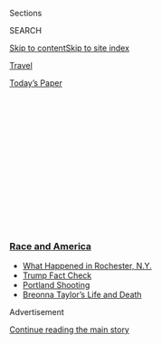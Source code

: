 <div id="app">

<div>

<div>

<div>

<div class="NYTAppHideMasthead css-1q2w90k e1suatyy0">

<div class="section css-ui9rw0 e1suatyy2">

<div class="css-eph4ug er09x8g0">

<div class="css-6n7j50">

</div>

<span class="css-1dv1kvn">Sections</span>

<div class="css-10488qs">

<span class="css-1dv1kvn">SEARCH</span>

</div>

[Skip to content](#site-content)[Skip to site
index](#site-index)

</div>

<div id="masthead-section-label" class="css-1wr3we4 eaxe0e00">

[Travel](https://www.nytimes3xbfgragh.onion/section/travel)

</div>

<div class="css-10698na e1huz5gh0">

</div>

</div>

<div id="masthead-bar-one" class="section hasLinks css-15hmgas e1csuq9d3">

<div class="css-uqyvli e1csuq9d0">

</div>

<div class="css-1uqjmks e1csuq9d1">

</div>

<div class="css-9e9ivx">

[](https://myaccount.nytimes3xbfgragh.onion/auth/login?response_type=cookie&client_id=vi)

</div>

<div class="css-1bvtpon e1csuq9d2">

[Today’s
Paper](https://www.nytimes3xbfgragh.onion/section/todayspaper)

</div>

</div>

</div>

</div>

<div data-aria-hidden="false">

<div id="site-content" data-role="main">

<div>

<div class="css-1aor85t" style="opacity:0.000000001;z-index:-1;visibility:hidden">

<div class="css-1hqnpie">

<div class="css-epjblv">

<span class="css-17xtcya">[Travel](/section/travel)</span><span class="css-x15j1o">|</span><span class="css-fwqvlz">2020
Is the Summer of the Road Trip. Unless You’re
Black.</span>

</div>

<div class="css-k008qs">

<div class="css-1iwv8en">

<span class="css-18z7m18"></span>

<div>

</div>

</div>

<span class="css-1n6z4y">https://nyti.ms/2MNr0lf</span>

<div class="css-1705lsu">

<div class="css-4xjgmj">

<div class="css-4skfbu" data-role="toolbar" data-aria-label="Social Media Share buttons, Save button, and Comments Panel with current comment count" data-testid="share-tools">

  - 
  - 
  - 
  - 
    
    <div class="css-6n7j50">
    
    </div>

  - 
  - 

</div>

</div>

</div>

</div>

</div>

</div>

<div class="css-13pd83m">

<div class="css-l9svim">

### [<span class="css-pa1jbp"><span class="css-1rxm0ex">Race and</span><span class="css-1rxm0ex"> America</span></span>](https://www.nytimes3xbfgragh.onion/news-event/george-floyd-protests-minneapolis-new-york-los-angeles?name=styln-george-floyd&region=TOP_BANNER&block=storyline_menu_recirc&action=click&pgtype=Article&impression_id=e0ac4b40-f1f9-11ea-8c13-f5b785c7d6f4&variant=undefined)

  - <span class="css-ousu42">[What Happened in Rochester,
    N.Y.](https://www.nytimes3xbfgragh.onion/2020/09/04/nyregion/rochester-police-daniel-prude.html?name=styln-george-floyd&region=TOP_BANNER&block=storyline_menu_recirc&action=click&pgtype=Article&impression_id=e0ac4b41-f1f9-11ea-8c13-f5b785c7d6f4&variant=undefined)</span>
  - <span class="css-ousu42">[Trump Fact
    Check](https://www.nytimes3xbfgragh.onion/2020/09/01/us/politics/trump-fact-check-protests.html?name=styln-george-floyd&region=TOP_BANNER&block=storyline_menu_recirc&action=click&pgtype=Article&impression_id=e0ac4b42-f1f9-11ea-8c13-f5b785c7d6f4&variant=undefined)</span>
  - <span class="css-ousu42">[Portland
    Shooting](https://www.nytimes3xbfgragh.onion/2020/08/30/us/portland-shooting-explained.html?name=styln-george-floyd&region=TOP_BANNER&block=storyline_menu_recirc&action=click&pgtype=Article&impression_id=e0ac4b43-f1f9-11ea-8c13-f5b785c7d6f4&variant=undefined)</span>
  - <span class="css-ousu42">[Breonna Taylor’s Life and
    Death](https://www.nytimes3xbfgragh.onion/2020/08/30/us/breonna-taylor-police-killing.html?name=styln-george-floyd&region=TOP_BANNER&block=storyline_menu_recirc&action=click&pgtype=Article&impression_id=e0ac4b44-f1f9-11ea-8c13-f5b785c7d6f4&variant=undefined)</span>

</div>

</div>

<div id="top-wrapper" class="css-1sy8kpn">

<div id="top-slug" class="css-l9onyx">

Advertisement

</div>

[Continue reading the main
story](#after-top)

<div class="ad top-wrapper" style="text-align:center;height:100%;display:block;min-height:250px">

<div id="top" class="place-ad" data-position="top" data-size-key="top">

</div>

</div>

<div id="after-top">

</div>

</div>

<div>

<div id="sponsor-wrapper" class="css-1hyfx7x">

<div id="sponsor-slug" class="css-19vbshk">

Supported by

</div>

[Continue reading the main
story](#after-sponsor)

<div id="sponsor" class="ad sponsor-wrapper" style="text-align:center;height:100%;display:block">

</div>

<div id="after-sponsor">

</div>

</div>

<div class="css-186x18t">

</div>

<div class="css-1vkm6nb ehdk2mb0">

# 2020 Is the Summer of the Road Trip. Unless You’re Black.

</div>

The family road trip is making a comeback in the wake of the
coronavirus, but for African-American motorists, it’s never been a
source of unfettered freedom.

<div class="css-79elbk" data-testid="photoviewer-wrapper">

<div class="css-z3e15g" data-testid="photoviewer-wrapper-hidden">

</div>

<div class="css-1a48zt4 ehw59r15" data-testid="photoviewer-children">

![<span class="css-16f3y1r e13ogyst0" data-aria-hidden="true">A black
family going for a drive in the
1960s.</span><span class="css-cnj6d5 e1z0qqy90" itemprop="copyrightHolder"><span class="css-1ly73wi e1tej78p0">Credit...</span><span><span>
H. Armstrong Roberts/ClassicStock/Getty
Images</span></span></span>](https://static01.graylady3jvrrxbe.onion/images/2020/06/10/travel/10roadtrips/10roadtrips-articleLarge.jpg?quality=75&auto=webp&disable=upscale)

</div>

</div>

<div class="css-18e8msd">

<div class="css-vp77d3 epjyd6m0">

<div class="css-hus3qt ey68jwv0" data-aria-hidden="true">

[![Tariro
Mzezewa](https://static01.graylady3jvrrxbe.onion/images/2018/08/24/opinion/tariro-headshot/tariro-headshot-thumbLarge-v2.png
"Tariro Mzezewa")](https://www.nytimes3xbfgragh.onion/by/tariro-mzezewa)

</div>

<div class="css-1baulvz">

By [<span class="css-1baulvz last-byline" itemprop="name">Tariro
Mzezewa</span>](https://www.nytimes3xbfgragh.onion/by/tariro-mzezewa)

</div>

</div>

  - 
    
    <div class="css-ld3wwf e16638kd2">
    
    Published June 10, 2020Updated June 26,
    2020
    
    </div>

  - 
    
    <div class="css-4xjgmj">
    
    <div class="css-pvvomx" data-role="toolbar" data-aria-label="Social Media Share buttons, Save button, and Comments Panel with current comment count" data-testid="share-tools">
    
      - 
      - 
      - 
      - 
        
        <div class="css-6n7j50">
        
        </div>
    
      - 
      - 
    
    </div>
    
    </div>

</div>

</div>

<div class="section meteredContent css-1r7ky0e" name="articleBody" itemprop="articleBody">

<div>

</div>

<div class="css-1fanzo5 StoryBodyCompanionColumn">

<div class="css-53u6y8">

*We want to hear about black travelers’ experiences of taking a road
trip around America. See the form at the end of the article.*

If there’s one thing the people behind car and R.V. companies, state
tourism boards, national and state parks and hotels agree on right now,
it’s that the summer of 2020 will be the summer of the road trip.

With the country reopening, travel industry experts say people are
planning short trips to destinations relatively close to home. By
driving they can control the number of people they interact with, how
many stops they make on the way and whether to take a detour or not —
all things they can’t control on a plane.

“I’ve always loved the freedom of the road trip,” one hotel owner said
in an email in April. “It feels familiar, nostalgic, and very American.
Now, more than ever, when we are allowed to travel again, we expect to
see families, friends, and couples jumping into their cars and hitting
the open road.”

</div>

</div>

<div class="css-1fanzo5 StoryBodyCompanionColumn">

<div class="css-53u6y8">

For many black travelers, however, the road trip has long conjured fear,
not freedom. Victor Hugo Green published the first version of his
now-famous “Green Book” in 1936; it listed towns, motels, restaurants
and homes where black drivers were welcome and would be safe. At the
time, state and local laws enforced racial segregation, primarily in the
South, a racial caste system known as Jim Crow that was legally undone
by the passage of Civil Rights legislation in the 1960s. The “Green
Book” was updated and published through the 1960s and inspired
[the 2018
film](https://www.nytimes3xbfgragh.onion/2019/01/23/arts/green-book-interracial-friendship.html)
of the same name that won an Oscar but was widely criticized for making
a white character’s emotional journey its focus.

And while white travelers might convince themselves that the dangers the
“Green Book” addressed have faded — places where there is a high
likelihood of being stopped by the police, being harassed by fellow
travelers, or where it could be fatal to be seen after sundown — for
many black travelers these dangers remain all too vivid.

Following the deaths of [George
Floyd](https://www.nytimes3xbfgragh.onion/2020/05/31/us/george-floyd-investigation.html)
and [Breonna
Taylor](https://www.nytimes3xbfgragh.onion/article/breonna-taylor-police.html)
at the hands of the police, and [Ahmaud
Arbery](https://www.nytimes3xbfgragh.onion/article/ahmaud-arbery-shooting-georgia.html)
at the hands of armed white residents, and coming on the heels of the
coronavirus and its heavy toll — both in terms of
[health](https://slack-redir.net/link?url=https%3A%2F%2Fwww.nytimes3xbfgragh.onion%2F2020%2F04%2F07%2Fus%2Fcoronavirus-race.html)
and
[employment](https://slack-redir.net/link?url=https%3A%2F%2Fwww.nytimes3xbfgragh.onion%2F2020%2F06%2F01%2Fbusiness%2Feconomy%2Fblack-workers-inequality-economic-risks.html)
— on African-Americans, some black travelers worry that they will face
even more discrimination on the road this summer.

“Travel is supposed to be a reprieve from all the hard things we are
usually dealing with, but it often doesn’t feel that way for us,” said
Damon Lawrence, co-founder of Homage Hospitality Group, a hotel company
that draws [inspiration for its
properties](http://www.stayhomage.com/themoor) from black history and
caters particularly to black travelers. “Having to constantly be on high
alert adds extra anxiety, and it’s always hard, but right now, it’s an
exhausting task to even leave the house, let alone go on a road trip.”

Mr. Lawrence, like many other African-Americans, said that he always
shares his location with friends and family on his phone, so that
someone can check in and know where he is.

</div>

</div>

<div class="css-1fanzo5 StoryBodyCompanionColumn">

<div class="css-53u6y8">

“If something goes wrong, I need someone to know where I am or where
I’ve been,” he said.

</div>

</div>

<div>

</div>

<div class="css-1fanzo5 StoryBodyCompanionColumn">

<div class="css-53u6y8">

## A lot of planning, and no detours

Nisha Parker, a special-education teacher in Bakersfield, Calif., loves
to drive and doesn’t want to allow fear about what could go wrong to
stop her. She also wants her two children to see America’s landscapes,
she said. So this summer her family will drive across the country from
their hometown to New York.

But Ms. Parker, 32, said that she can’t imagine just being able to pack
up and go without a plan, like some white families might be able to do.

So for the last six months, she has been meticulously planning their
journey. She knows which towns her family will stop in, which they’ll
drive straight through, and which they’ll avoid entirely. She also knows
which stretches of the road her children won’t be allowed to drink juice
or water on, to avoid bathroom breaks in towns where the family could
encounter racism or violence based on their race.

“We try not to stop in places that are desolate and we try to only stop
in cities for gas,” she said. “If we have to stop for gas in a rural
area, we use a debit card so we don’t have to go into the gas station
store. If we are going to stay somewhere overnight, we look at the
demographics to make sure we aren’t going to a place where we would be
the only black people or where we would be targeted, especially at
night.”

Ms. Parker grew up road tripping with family between New York and North
Carolina, and her parents took similar precautions. She and her husband
have also considered getting a dashboard camera, so that if they are
stopped by police and things turn deadly there is some record of it.

In a way, Facebook groups for black travelers and group chats have
become the 21st-century version of the “Green Book.” People talk about
where they’ve been and follow in each other's footsteps, sharing where
they were treated well and where they felt uncomfortable or unsafe. Many
stay in the same hotels, eat at the same restaurants or skip the same
towns.

</div>

</div>

<div class="css-1fanzo5 StoryBodyCompanionColumn">

<div class="css-53u6y8">

“We go where our friends and family have gone because we know that it’s
safe,” said Dianelle Rivers-Mitchell, founder of [Black Girls Travel
Too](https://www.blackgirlstraveltoo.com/), a group tour company for
black women. “During this moment, with the protests as a backdrop, and
as our community deals with how we were harder hit by coronavirus and we
risk facing even more discrimination based on that, I just don’t see
road-tripping being it for us.”

The so-called sundown towns — where black people were effectively banned
after dark and where those who stayed too late were attacked by white
mobs — no longer exist, but, for some black drivers, the fear of getting
lost or stuck in a town where being black could lead to violence is a
real concern that affects how a road trip is planned.

Monica Jackson, a medical biller for a hospital network in Texas said
that she loves to drive, but as a rule she will not go on a trip that
requires driving for more than six hours, so that she doesn’t have to
consider spending the night in a town where she could be targeted for
being black.

## Deadly police stops

Ms. Jackson, 42, said that she feels anxious when she passes through
areas — including Texas’s Williamson and Denton counties — where she’s
had unnerving interactions with white police officers.

“I always feel worried on the road in some counties because I’ve been
stopped for no reason,” she said. “I always pray and say, ‘OK, Lord
please protect me. I don’t want to end up in jail for no reason.’ It’s
always in the back of my mind that I could be the next Sandra Bland.”

Ms. Bland was a vocal civil rights activist [who was found
hanged](https://www.nytimes3xbfgragh.onion/2019/05/07/us/sandra-bland-brian-encinia.html)
in a Texas jail cell in July 2015 after she was arrested during a
traffic stop.

Brian Oliver, founder of [BMore See More](https://bmoreseemore.org/), a
nonprofit that works with black male students and encourages them to
travel, said that he used to be worried about driving in the Deep South,
but videos of black men being killed by the police or targeted by white
Americans have shown him that racist violence can occur anywhere.

</div>

</div>

<div class="css-1fanzo5 StoryBodyCompanionColumn">

<div class="css-53u6y8">

“There used to be a sense of some places being less safe for black
people, but from seeing the news lately, I don’t think there’s any place
that’s guaranteed to be safe for us,” he said.

Mr. Oliver, 35, who also runs the blog “[Beyond
Bmore](https://beyondbmore.com/),” said that in 2013 he and three
friends — all black men — drove overnight from Atlanta to New Orleans
for Super Bowl XLVII, and for the duration of the drive, they veiled
their anxieties and fears in jokes about whether they would arrive
safely.

</div>

</div>

<div>

</div>

<div class="css-1fanzo5 StoryBodyCompanionColumn">

<div class="css-53u6y8">

“We were in the car laughing about not stopping in this place or that
place, but the sad truth is that we all knew that we really couldn’t
stop in some of those places,” Mr. Oliver said. “It’s crazy to try and
describe the kind of threat and fear you feel at the prospect of getting
lost, losing signal and not really knowing where you are.”

Mr. Lawrence of Homage Hospitality said that a desire to make black
travelers feel welcome and able to relax without worrying that someone
might [call the police on them simply for checking
in](https://www.nytimes3xbfgragh.onion/2018/05/08/us/airbnb-black-women-police.html)
was one of the main reasons he created his company.

## The right to be on the road

Too often, black travelers say, they are made to feel like they don’t
belong. That feeling was heightened recently by [the killing of Mr.
Arbery](https://www.nytimes3xbfgragh.onion/article/ahmaud-arbery-shooting-georgia.html)
while running in a Georgia suburb and by the false accusation that a
black [birdwatcher in New York’s Central
Park](https://www.nytimes3xbfgragh.onion/2020/05/27/nyregion/amy-cooper-christian-central-park-video.html)
was assaulting a white woman after he’d asked her to leash her dog.

And that feeling extends to the open road, so celebrated in American
literature and film, but where many black drivers said that when stopped
by the police, the first questions they’re met with are often “Where are
you going?” or “Why are you here?”

</div>

</div>

<div class="css-1fanzo5 StoryBodyCompanionColumn">

<div class="css-53u6y8">

“It’s as if they are saying why are you in this area?” Mr. Oliver said.
“I have every right to be here just as much as you have the right to
be on this road.”

Jeff Jenkins, a travel blogger who runs [Chubby
Diaries](https://www.chubbydiaries.com/), a travel company for plus-size
people, said that his anxiety about being targeted by the police ran so
deep that it affected his choice of car. The recent killings of black
men by the police have only added to his anxiety.

“I go for soccer-mom cars because they seem to be less intimidating to
the police,” he said. “A typical sedan or something that sort of just
says, ‘I’m safe and boring, don’t look at me.’”

Mr. Jenkins, 34, is planning on driving from Austin to visit several
national parks this summer, he said, adding that in recent weeks he has
become “an R.V. savant.”

“These opportunities, these parks, these roads are meant for me as
well,” Mr. Jenkins said. “They are not meant to just be shared with
one ethnicity. I have pride that this is my country, and I have every
right to bask in the wonders of America, like any white
American.”

</div>

</div>

<div id="black-road-trip" class="section interactive-content interactive-size-scoop css-174j8de" data-id="100000007183178">

## We want to hear about black travelers' experiences of taking a road trip around America.

<div class="css-17ih8de interactive-body" data-sourceid="100000007183178">

<div id="formpreview" data-host="www.nytimes3xbfgragh.onion" data-formdata="{&quot;name&quot;:&quot;black-road-trip&quot;,&quot;headline&quot;:&quot;We want to hear about black travelers&#39; experiences of taking a road trip around America.&quot;,&quot;addendum&quot;:null,&quot;autoreplyBlastId&quot;:null,&quot;slug&quot;:&quot;black-road-trip&quot;,&quot;fields&quot;:[{&quot;textArea&quot;:&quot;&quot;,&quot;rows&quot;:10,&quot;lengthUnit&quot;:&quot;&quot;,&quot;isRequired&quot;:true,&quot;readOnly&quot;:false,&quot;helperText&quot;:&quot;&quot;,&quot;deletable&quot;:true,&quot;fieldType&quot;:&quot;TextAreaField&quot;,&quot;_id&quot;:&quot;5ee0081ba00c8300109f7fb9&quot;,&quot;primaryText&quot;:&quot;Tell us about your experiences of taking road trips in America and if you’re considering going on a road trip this summer. What role do you think race plays in your willingness to go on a trip?&quot;,&quot;secondaryText&quot;:&quot;&quot;,&quot;attributeSlug&quot;:&quot;f5ee0081ba00c8300109f7fb9_text&quot;,&quot;id&quot;:&quot;5ee0081ba00c8300109f7fb9&quot;,&quot;isNew&quot;:false},{&quot;isRequired&quot;:true,&quot;readOnly&quot;:false,&quot;helperText&quot;:&quot;Name field is required for all forms because of data governance regulations.&quot;,&quot;deletable&quot;:false,&quot;fieldType&quot;:&quot;IdentityTextField&quot;,&quot;_id&quot;:&quot;5ee0081ba00c8300109f7fba&quot;,&quot;primaryText&quot;:&quot;What is your name?&quot;,&quot;secondaryText&quot;:&quot;Full name preferred&quot;,&quot;attributeSlug&quot;:&quot;f5ee0081ba00c8300109f7fba_identity&quot;,&quot;id&quot;:&quot;5ee0081ba00c8300109f7fba&quot;,&quot;isNew&quot;:false},{&quot;isRequired&quot;:true,&quot;readOnly&quot;:false,&quot;helperText&quot;:&quot;Email field is required for all forms because of data governance regulations.&quot;,&quot;deletable&quot;:false,&quot;fieldType&quot;:&quot;EmailField&quot;,&quot;_id&quot;:&quot;5ee0081ba00c8300109f7fbb&quot;,&quot;primaryText&quot;:&quot;What is your email?&quot;,&quot;attributeSlug&quot;:&quot;email_identity&quot;,&quot;id&quot;:&quot;5ee0081ba00c8300109f7fbb&quot;,&quot;isNew&quot;:false},{&quot;isRequired&quot;:true,&quot;readOnly&quot;:false,&quot;helperText&quot;:&quot;&quot;,&quot;deletable&quot;:true,&quot;fieldType&quot;:&quot;LocationField&quot;,&quot;_id&quot;:&quot;5ee0081ba00c8300109f7fbc&quot;,&quot;primaryText&quot;:&quot;Where do you live?&quot;,&quot;attributeSlug&quot;:&quot;f5ee0081ba00c8300109f7fbc_obj&quot;,&quot;id&quot;:&quot;5ee0081ba00c8300109f7fbc&quot;,&quot;isNew&quot;:false},{&quot;allowedTypes&quot;:[&quot;photos&quot;,&quot;videos&quot;],&quot;maxUploads&quot;:null,&quot;isRequired&quot;:false,&quot;readOnly&quot;:false,&quot;helperText&quot;:&quot;&quot;,&quot;deletable&quot;:true,&quot;fieldType&quot;:&quot;MediaUploadField&quot;,&quot;_id&quot;:&quot;5ee00ada3c07b10011f76606&quot;,&quot;primaryText&quot;:&quot;Want to share your own photos or videos from your own road trips? Upload them here.&quot;,&quot;secondaryText&quot;:&quot;&quot;,&quot;attributeSlug&quot;:&quot;f5ee00ada3c07b10011f76606_media&quot;,&quot;id&quot;:&quot;5ee00ada3c07b10011f76606&quot;,&quot;isNew&quot;:false}],&quot;fieldOrder&quot;:[&quot;5ee0081ba00c8300109f7fb9&quot;,&quot;5ee0081ba00c8300109f7fba&quot;,&quot;5ee0081ba00c8300109f7fbb&quot;,&quot;5ee0081ba00c8300109f7fbc&quot;,&quot;5ee00ada3c07b10011f76606&quot;],&quot;isOpen&quot;:true,&quot;sourcepoolOptin&quot;:false,&quot;closedMessage&quot;:&quot;Sorry, but this form is no longer accepting submissions.&quot;,&quot;thanksMessage&quot;:&quot;Thank you for your submission.&quot;,&quot;suppressHed&quot;:[],&quot;newsletterSignupEnabled&quot;:false,&quot;newsletterSignupHeading&quot;:null,&quot;newsletterSignupSummary&quot;:null,&quot;newsletterSignupProductCode&quot;:null,&quot;newsletterSignupConfirmation&quot;:null,&quot;mediaExportEnabled&quot;:false,&quot;mediaExportSlug&quot;:&quot;attribute&quot;}">

</div>

</div>

</div>

<div class="css-1fanzo5 StoryBodyCompanionColumn">

<div class="css-53u6y8">

***Follow New York Times Travel*** *on*
[*Instagram*](https://www.instagram.com/nytimestravel/)*,*
[*Twitter*](https://twitter.com/nytimestravel) *and*
[*Facebook*](https://www.facebookcorewwwi.onion/nytimestravel/)*. And*
[*sign up for our weekly Travel Dispatch
newsletter*](https://www.nytimes3xbfgragh.onion/newsletters/traveldispatch)
*to receive expert tips on traveling smarter and inspiration for your
next vacation.*

</div>

</div>

</div>

<div>

</div>

<div>

</div>

<div>

</div>

<div>

<div id="bottom-wrapper" class="css-1ede5it">

<div id="bottom-slug" class="css-l9onyx">

Advertisement

</div>

[Continue reading the main
story](#after-bottom)

<div id="bottom" class="ad bottom-wrapper" style="text-align:center;height:100%;display:block;min-height:90px">

</div>

<div id="after-bottom">

</div>

</div>

</div>

</div>

</div>

## Site Index

<div>

</div>

## Site Information Navigation

  - [© <span>2020</span> <span>The New York Times
    Company</span>](https://help.nytimes3xbfgragh.onion/hc/en-us/articles/115014792127-Copyright-notice)

<!-- end list -->

  - [NYTCo](https://www.nytco.com/)
  - [Contact
    Us](https://help.nytimes3xbfgragh.onion/hc/en-us/articles/115015385887-Contact-Us)
  - [Work with us](https://www.nytco.com/careers/)
  - [Advertise](https://nytmediakit.com/)
  - [T Brand Studio](http://www.tbrandstudio.com/)
  - [Your Ad
    Choices](https://www.nytimes3xbfgragh.onion/privacy/cookie-policy#how-do-i-manage-trackers)
  - [Privacy](https://www.nytimes3xbfgragh.onion/privacy)
  - [Terms of
    Service](https://help.nytimes3xbfgragh.onion/hc/en-us/articles/115014893428-Terms-of-service)
  - [Terms of
    Sale](https://help.nytimes3xbfgragh.onion/hc/en-us/articles/115014893968-Terms-of-sale)
  - [Site
    Map](https://spiderbites.nytimes3xbfgragh.onion)
  - [Help](https://help.nytimes3xbfgragh.onion/hc/en-us)
  - [Subscriptions](https://www.nytimes3xbfgragh.onion/subscription?campaignId=37WXW)

</div>

</div>

</div>

</div>
